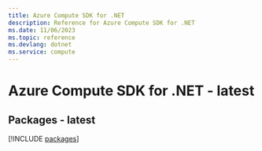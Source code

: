 ```yaml
---
title: Azure Compute SDK for .NET
description: Reference for Azure Compute SDK for .NET
ms.date: 11/06/2023
ms.topic: reference
ms.devlang: dotnet
ms.service: compute
---
```

# Azure Compute SDK for .NET - latest
## Packages - latest
[!INCLUDE [packages](compute-index.md)]